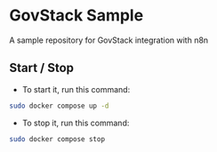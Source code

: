 # GovStack Sample

A sample repository for GovStack integration with n8n

## Start / Stop

- To start it, run this command:

```bash
sudo docker compose up -d
```

- To stop it, run this command:

```bash
sudo docker compose stop
```
